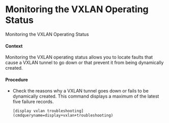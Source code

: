 Monitoring the VXLAN Operating Status
=====================================

Monitoring the VXLAN Operating Status

#### Context

Monitoring the VXLAN operating status allows you to locate faults that cause a VXLAN tunnel to go down or that prevent it from being dynamically created.


#### Procedure

* Check the reasons why a VXLAN tunnel goes down or fails to be dynamically created. This command displays a maximum of the latest five failure records.
  
  
  ```
  [display vxlan troubleshooting](cmdqueryname=display+vxlan+troubleshooting)
  ```